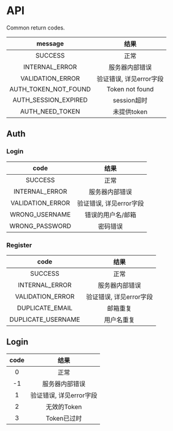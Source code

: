 # API
Common return codes.

|       message        |         结果          |
|:--------------------:|:--------------------:|
|       SUCCESS        |         正常          |
|    INTERNAL_ERROR    |     服务器内部错误      |
|   VALIDATION_ERROR   | 验证错误, 详见error字段 |
| AUTH_TOKEN_NOT_FOUND |   Token not found    |
|   AUTH_SESSION_EXPIRED    |      session超时      |
|   AUTH_NEED_TOKEN    |      未提供token      |

## Auth

### Login

|       code       |         结果          |
|:----------------:|:--------------------:|
|     SUCCESS      |         正常          |
|  INTERNAL_ERROR  |     服务器内部错误      |
| VALIDATION_ERROR | 验证错误, 详见error字段 |
|  WRONG_USERNAME  |    错误的用户名/邮箱    |
|  WRONG_PASSWORD  |       密码错误        |
### Register

|        code        |         结果          |
|:------------------:|:--------------------:|
|      SUCCESS       |         正常          |
|   INTERNAL_ERROR   |     服务器内部错误      |
|  VALIDATION_ERROR  | 验证错误, 详见error字段 |
|  DUPLICATE_EMAIL   |       邮箱重复        |
| DUPLICATE_USERNAME |       用户名重复       |

## Login

| code |         结果          |
|:----:|:--------------------:|
|  0   |         正常          |
|  -1  |     服务器内部错误      |
|  1   | 验证错误, 详见error字段 |
|  2   |     无效的Token       |
|  3   |     Token已过时       |
